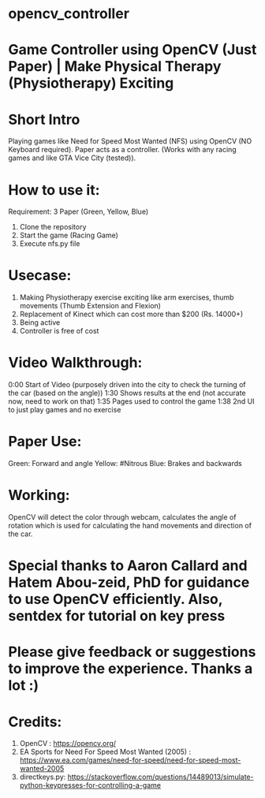 # opencv_controller
# Game Controller using OpenCV (Just Paper) | Make Physical Therapy (Physiotherapy) Exciting 

# Short Intro
Playing games like Need for Speed Most Wanted (NFS) using OpenCV (NO Keyboard required). Paper acts as a controller. (Works with any racing games and like GTA Vice City (tested)).

# How to use it:
Requirement: 3 Paper (Green, Yellow, Blue)
1)  Clone the repository
2)  Start the game (Racing Game)
3)  Execute nfs.py file

# Usecase:
1)  Making Physiotherapy exercise exciting like arm exercises, thumb movements (Thumb Extension and Flexion)
2)  Replacement of Kinect which can cost more than $200 (Rs. 14000+)
2)  Being active
3)  Controller is free of cost 

# Video Walkthrough:
0:00 Start of Video (purposely driven into the city to check the turning of the car (based on the angle))
1:30 Shows results at the end (not accurate now, need to work on that)
1:35 Pages used to control the game
1:38 2nd UI to just play games and no exercise

# Paper Use:
Green: Forward and angle
Yellow: #Nitrous
Blue: Brakes and backwards

# Working:
OpenCV will detect the color through webcam, calculates the angle of rotation which is used for calculating the hand movements and direction of the car. 

# Special thanks to Aaron Callard and Hatem Abou-zeid, PhD for guidance to use OpenCV efficiently. Also, sentdex for tutorial on key press

# Please give feedback or suggestions to improve the experience. Thanks a lot :)

# Credits:
1)  OpenCV : https://opencv.org/
2)  EA Sports for Need For Speed Most Wanted (2005) : https://www.ea.com/games/need-for-speed/need-for-speed-most-wanted-2005
3)  directkeys.py: https://stackoverflow.com/questions/14489013/simulate-python-keypresses-for-controlling-a-game


